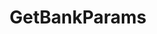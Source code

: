 ---
title: GetBankParams
api:
  file: Consensus Client Api.openapi.json
  operationId: get_bank-params
hidden: false
---
